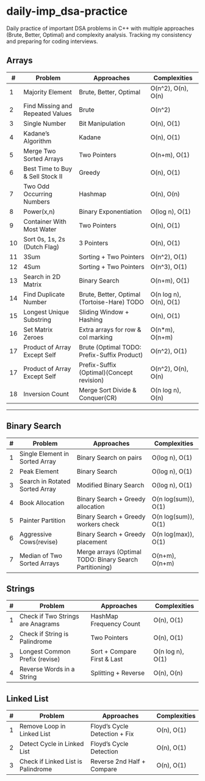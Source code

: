 # daily-imp_dsa-practice
Daily practice of important DSA problems in C++ with multiple approaches (Brute, Better, Optimal) and complexity analysis. Tracking my consistency and preparing for coding interviews.

## Arrays
| # | Problem | Approaches | Complexities |
|---|----------|------------|---------------|
| 1 | Majority Element | Brute, Better, Optimal | O(n^2), O(n), O(n) |
| 2 | Find Missing and Repeated Values | Brute | O(n^2) |
| 3 | Single Number | Bit Manipulation | O(n), O(1) |
| 4 | Kadane’s Algorithm | Kadane | O(n), O(1) |
| 5 | Merge Two Sorted Arrays | Two Pointers | O(n+m), O(1) |
| 6 | Best Time to Buy & Sell Stock II | Greedy | O(n), O(1) |
| 7 | Two Odd Occurring Numbers | Hashmap | O(n), O(n) |
| 8 | Power(x,n) | Binary Exponentiation | O(log n), O(1) |
| 9 | Container With Most Water | Two Pointers | O(n), O(1) |
| 10 | Sort 0s, 1s, 2s (Dutch Flag) | 3 Pointers | O(n), O(1) |
| 11 | 3Sum | Sorting + Two Pointers | O(n^2), O(1) |
| 12 | 4Sum | Sorting + Two Pointers | O(n^3), O(1) |
| 13 | Search in 2D Matrix | Binary Search | O(n+m), O(1) |
| 14 | Find Duplicate Number | Brute, Better, Optimal (Tortoise-Hare) TODO | O(n log n), O(n), O(1) |
| 15 | Longest Unique Substring | Sliding Window + Hashing | O(n), O(1) |
| 16 | Set Matrix Zeroes | Extra arrays for row & col marking | O(n*m), O(n+m) |
| 17 | Product of Array Except Self | Brute (Optimal TODO: Prefix-Suffix Product) | O(n^2), O(1) |
| 17 | Product of Array Except Self | Prefix-Suffix (Optimal)(Concept revision) | O(n^2), O(n), O(n) |
| 18 | Inversion Count | Merge Sort Divide & Conquer(CR) | O(n log n), O(n) |

---

## Binary Search
| # | Problem | Approaches | Complexities |
|---|----------|------------|---------------|
| 1 | Single Element in Sorted Array | Binary Search on pairs | O(log n), O(1) |
| 2 | Peak Element | Binary Search | O(log n), O(1) |
| 3 | Search in Rotated Sorted Array | Modified Binary Search | O(log n), O(1) |
| 4 | Book Allocation | Binary Search + Greedy allocation | O(n log(sum)), O(1) |
| 5 | Painter Partition | Binary Search + Greedy workers check | O(n log(sum)), O(1) |
| 6 | Aggressive Cows(revise) | Binary Search + Greedy placement | O(n log(max)), O(1) |
| 7 | Median of Two Sorted Arrays | Merge arrays (Optimal TODO: Binary Search Partitioning) | O(n+m), O(n+m) |

## Strings
| #  | Problem | Approaches | Complexities |
|----|----------|------------|---------------|
| 1 | Check if Two Strings are Anagrams | HashMap Frequency Count | O(n), O(1) |
| 2 | Check if String is Palindrome | Two Pointers | O(n), O(1) |
| 3 | Longest Common Prefix (revise)| Sort + Compare First & Last | O(n log n), O(1) |
| 4 | Reverse Words in a String | Splitting + Reverse | O(n), O(n) |

## Linked List
| # | Problem | Approaches | Complexities |
|---|----------|------------|---------------|
| 1 | Remove Loop in Linked List | Floyd’s Cycle Detection + Fix | O(n), O(1) |
| 2 | Detect Cycle in Linked List | Floyd’s Cycle Detection | O(n), O(1) |
| 3 | Check if Linked List is Palindrome | Reverse 2nd Half + Compare | O(n), O(1) |

